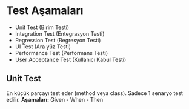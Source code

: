 # Test Aşamaları
- Unit Test (Birim Testi)
- Integration Test (Entegrasyon Testi)
- Regression Test (Regresyon Testi)
- UI Test (Ara yüz Testi)
- Performance Test (Performans Testi)
- User Acceptance Test (Kullanıcı Kabul Testi)

## Unit Test
En küçük parçayı test eder (method veya class). Sadece 1 senaryo test edilir. 
__Aşamaları:__ Given - When - Then
